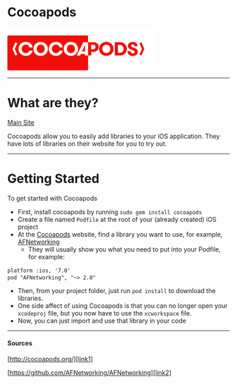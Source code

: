 # Cocoapods

![Cocoapods][img1]

---

# What are they?

[Main Site][link1]

Cocoapods allow you to easily add libraries to your iOS application. They have lots of libraries on their website for you to try out.

---

# Getting Started

To get started with Cocoapods

* First, install cocoapods by running `sudo gem install cocoapods`
* Create a file named `Podfile` at the root of your (already created) iOS project
* At the [Cocoapods][link1] website, find a library you want to use, for example, [AFNetworking][link2]
	* They will usually show you what you need to put into your Podfile, for example:
```
platform :ios, '7.0'
pod "AFNetworking", "~> 2.0"
```
* Then, from your project folder, just run `pod install` to download the libraries.
* One side affect of using Cocoapods is that you can no longer open your `xcodeproj` file, but you now have to use the `xcworkspace` file.
* Now, you can just import and use that library in your code

---

#### Sources

[http://cocoapods.org/][link1]

[https://github.com/AFNetworking/AFNetworking][link2]

[link1]: http://cocoapods.org/
[link2]: https://github.com/AFNetworking/AFNetworking

[img1]: /assets/2014-08-12/cocoapods.png